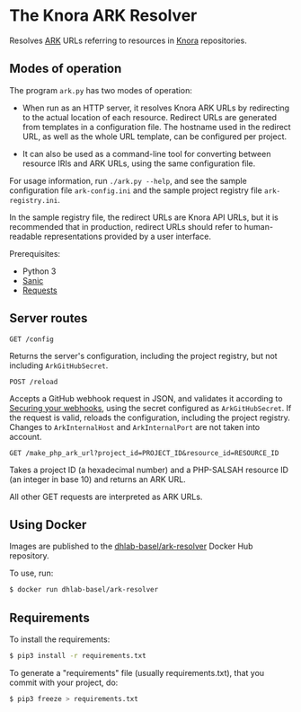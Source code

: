 # The Knora ARK Resolver

Resolves [ARK](https://tools.ietf.org/html/draft-kunze-ark-18) URLs referring to
resources in [Knora](http://www.knora.org) repositories.

## Modes of operation

The program `ark.py` has two modes of operation:

- When run as an HTTP server, it resolves Knora ARK URLs by redirecting
  to the actual location of each resource. Redirect URLs are generated
  from templates in a configuration file. The hostname used in the
  redirect URL, as well as the whole URL template, can be configured per
  project.

- It can also be used as a command-line tool for converting between
  resource IRIs and ARK URLs, using the same configuration file.

For usage information, run `./ark.py --help`, and see the sample configuration
file `ark-config.ini` and the sample project registry file `ark-registry.ini`.

In the sample registry file, the redirect URLs are Knora API URLs,
but it is recommended that in production, redirect URLs should refer to
human-readable representations provided by a user interface.

Prerequisites:

- Python 3
- [Sanic](https://sanic.readthedocs.io/en/latest/)
- [Requests](http://docs.python-requests.org/en/master/)

## Server routes

```
GET /config
```

Returns the server's configuration, including the project registry, but not
including `ArkGitHubSecret`.

```
POST /reload
```

Accepts a GitHub webhook request in JSON, and validates it according to
[Securing your webhooks](https://developer.github.com/webhooks/securing/), using
the secret configured as `ArkGitHubSecret`. If the request is valid, reloads the
configuration, including the project registry. Changes to `ArkInternalHost` and
`ArkInternalPort` are not taken into account.

```
GET /make_php_ark_url?project_id=PROJECT_ID&resource_id=RESOURCE_ID
```

Takes a project ID (a hexadecimal number) and a PHP-SALSAH resource ID (an integer in base 10)
and returns an ARK URL.

All other GET requests are interpreted as ARK URLs.

## Using Docker

Images are published to the [dhlab-basel/ark-resolver](https://cloud.docker.com/u/dhlabbasel/repository/docker/dhlabbasel/ark-resolver)
Docker Hub repository.

To use, run:

```bash
$ docker run dhlab-basel/ark-resolver
```

## Requirements

To install the requirements:

```bash
$ pip3 install -r requirements.txt
```


To generate a "requirements" file (usually requirements.txt), that you commit with your project, do:

```bash
$ pip3 freeze > requirements.txt
```
